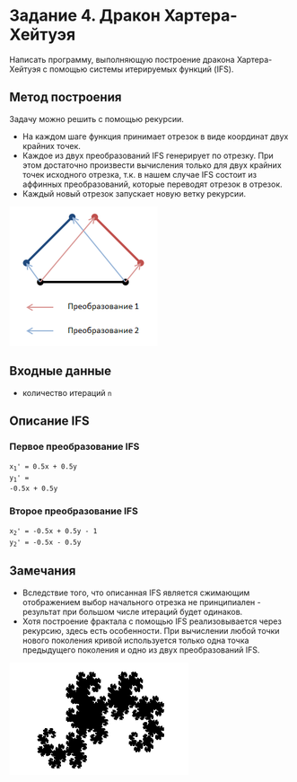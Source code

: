 # Задание 4. Дракон Хартера-Хейтуэя
Написать программу, выполняющую построение дракона Хартера-Хейтуэя с помощью системы итерируемых функций (IFS).

## Метод построения
Задачу можно решить с помощью рекурсии.
* На каждом шаге функция принимает отрезок в виде координат двух крайних точек.
* Каждое из двух преобразований IFS генерирует по отрезку.
При этом достаточно произвести вычисления только для двух крайних точек исходного отрезка, т.к. в нашем случае IFS состоит из аффинных преобразований, которые переводят отрезок в отрезок.
* Каждый новый отрезок запускает новую ветку рекурсии.

![Построение](/images/ifs.png)

## Входные данные
* количество итераций `n`

## Описание IFS
### Первое преобразование IFS</span>
<code>x<sub>1</sub>' = 0.5x + 0.5y</code><br>
<code>y<sub>1</sub>' = -0.5x + 0.5y</code><br>
    
### Второе преобразование IFS</span>
<code>x<sub>2</sub>' = -0.5x + 0.5y - 1</code><br>
<code>y<sub>2</sub>' = -0.5x - 0.5y</code><br>

## Замечания
* Вследствие того, что описанная IFS является сжимающим отображением выбор начального отрезка не принципиален - результат при большом числе итераций будет одинаков.
* Хотя построение фрактала с помощью IFS реализовывается через рекурсию, здесь есть особенности. При вычислении любой точки нового поколения кривой используется только одна точка предыдущего поколения и одно из двух преобразований IFS.
    
![Дракон Хартера-Хейтуэя](/images/dragon.png)
